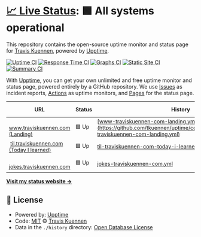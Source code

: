 # [📈 Live Status](https://uptime.traviskuennen.com): <!--live status--> **🟩 All systems operational**

This repository contains the open-source uptime monitor and status page for [Travis Kuennen](https://www.traviskuennen.com), powered by [Upptime](https://github.com/upptime/upptime).

[![Uptime CI](https://github.com/tkuennen/upptime/workflows/Uptime%20CI/badge.svg)](https://github.com/tkuennen/upptime/actions?query=workflow%3A%22Uptime+CI%22)
[![Response Time CI](https://github.com/tkuennen/upptime/workflows/Response%20Time%20CI/badge.svg)](https://github.com/tkuennen/upptime/actions?query=workflow%3A%22Response+Time+CI%22)
[![Graphs CI](https://github.com/tkuennen/upptime/workflows/Graphs%20CI/badge.svg)](https://github.com/tkuennen/upptime/actions?query=workflow%3A%22Graphs+CI%22)
[![Static Site CI](https://github.com/tkuennen/upptime/workflows/Static%20Site%20CI/badge.svg)](https://github.com/tkuennen/upptime/actions?query=workflow%3A%22Static+Site+CI%22)
[![Summary CI](https://github.com/tkuennen/upptime/workflows/Summary%20CI/badge.svg)](https://github.com/tkuennen/upptime/actions?query=workflow%3A%22Summary+CI%22)

With [Upptime](https://upptime.js.org), you can get your own unlimited and free uptime monitor and status page, powered entirely by a GitHub repository. We use [Issues](https://github.com/tkuennen/upptime/issues) as incident reports, [Actions](https://github.com/tkuennen/upptime/actions) as uptime monitors, and [Pages](https://uptime.traviskuennen.com) for the status page.

<!--start: status pages-->
<!-- This summary is generated by Upptime (https://github.com/upptime/upptime) -->
<!-- Do not edit this manually, your changes will be overwritten -->
<!-- prettier-ignore -->
| URL | Status | History | Response Time | Uptime |
| --- | ------ | ------- | ------------- | ------ |
| <img alt="" src="https://icons.duckduckgo.com/ip3/www.traviskuennen.com.ico" height="13"> [www.traviskuennen.com (Landing)](https://www.traviskuennen.com) | 🟩 Up | [www-traviskuennen-com-landing.yml](https://github.com/tkuennen/uptime/commits/HEAD/history/www-traviskuennen-com-landing.yml) | <details><summary><img alt="Response time graph" src="./graphs/www-traviskuennen-com-landing/response-time-week.png" height="20"> 156ms</summary><br><a href="https://uptime.traviskuennen.com/history/www-traviskuennen-com-landing"><img alt="Response time 232" src="https://img.shields.io/endpoint?url=https%3A%2F%2Fraw.githubusercontent.com%2Ftkuennen%2Fuptime%2FHEAD%2Fapi%2Fwww-traviskuennen-com-landing%2Fresponse-time.json"></a><br><a href="https://uptime.traviskuennen.com/history/www-traviskuennen-com-landing"><img alt="24-hour response time 236" src="https://img.shields.io/endpoint?url=https%3A%2F%2Fraw.githubusercontent.com%2Ftkuennen%2Fuptime%2FHEAD%2Fapi%2Fwww-traviskuennen-com-landing%2Fresponse-time-day.json"></a><br><a href="https://uptime.traviskuennen.com/history/www-traviskuennen-com-landing"><img alt="7-day response time 156" src="https://img.shields.io/endpoint?url=https%3A%2F%2Fraw.githubusercontent.com%2Ftkuennen%2Fuptime%2FHEAD%2Fapi%2Fwww-traviskuennen-com-landing%2Fresponse-time-week.json"></a><br><a href="https://uptime.traviskuennen.com/history/www-traviskuennen-com-landing"><img alt="30-day response time 142" src="https://img.shields.io/endpoint?url=https%3A%2F%2Fraw.githubusercontent.com%2Ftkuennen%2Fuptime%2FHEAD%2Fapi%2Fwww-traviskuennen-com-landing%2Fresponse-time-month.json"></a><br><a href="https://uptime.traviskuennen.com/history/www-traviskuennen-com-landing"><img alt="1-year response time 170" src="https://img.shields.io/endpoint?url=https%3A%2F%2Fraw.githubusercontent.com%2Ftkuennen%2Fuptime%2FHEAD%2Fapi%2Fwww-traviskuennen-com-landing%2Fresponse-time-year.json"></a></details> | <details><summary><a href="https://uptime.traviskuennen.com/history/www-traviskuennen-com-landing">95.14%</a></summary><a href="https://uptime.traviskuennen.com/history/www-traviskuennen-com-landing"><img alt="All-time uptime 99.58%" src="https://img.shields.io/endpoint?url=https%3A%2F%2Fraw.githubusercontent.com%2Ftkuennen%2Fuptime%2FHEAD%2Fapi%2Fwww-traviskuennen-com-landing%2Fuptime.json"></a><br><a href="https://uptime.traviskuennen.com/history/www-traviskuennen-com-landing"><img alt="24-hour uptime 100.00%" src="https://img.shields.io/endpoint?url=https%3A%2F%2Fraw.githubusercontent.com%2Ftkuennen%2Fuptime%2FHEAD%2Fapi%2Fwww-traviskuennen-com-landing%2Fuptime-day.json"></a><br><a href="https://uptime.traviskuennen.com/history/www-traviskuennen-com-landing"><img alt="7-day uptime 95.14%" src="https://img.shields.io/endpoint?url=https%3A%2F%2Fraw.githubusercontent.com%2Ftkuennen%2Fuptime%2FHEAD%2Fapi%2Fwww-traviskuennen-com-landing%2Fuptime-week.json"></a><br><a href="https://uptime.traviskuennen.com/history/www-traviskuennen-com-landing"><img alt="30-day uptime 98.88%" src="https://img.shields.io/endpoint?url=https%3A%2F%2Fraw.githubusercontent.com%2Ftkuennen%2Fuptime%2FHEAD%2Fapi%2Fwww-traviskuennen-com-landing%2Fuptime-month.json"></a><br><a href="https://uptime.traviskuennen.com/history/www-traviskuennen-com-landing"><img alt="1-year uptime 99.52%" src="https://img.shields.io/endpoint?url=https%3A%2F%2Fraw.githubusercontent.com%2Ftkuennen%2Fuptime%2FHEAD%2Fapi%2Fwww-traviskuennen-com-landing%2Fuptime-year.json"></a></details>
| <img alt="" src="https://icons.duckduckgo.com/ip3/til.traviskuennen.com.ico" height="13"> [til.traviskuennen.com (Today I learned)](https://til.traviskuennen.com) | 🟩 Up | [til-traviskuennen-com-today-i-learned.yml](https://github.com/tkuennen/uptime/commits/HEAD/history/til-traviskuennen-com-today-i-learned.yml) | <details><summary><img alt="Response time graph" src="./graphs/til-traviskuennen-com-today-i-learned/response-time-week.png" height="20"> 126ms</summary><br><a href="https://uptime.traviskuennen.com/history/til-traviskuennen-com-today-i-learned"><img alt="Response time 153" src="https://img.shields.io/endpoint?url=https%3A%2F%2Fraw.githubusercontent.com%2Ftkuennen%2Fuptime%2FHEAD%2Fapi%2Ftil-traviskuennen-com-today-i-learned%2Fresponse-time.json"></a><br><a href="https://uptime.traviskuennen.com/history/til-traviskuennen-com-today-i-learned"><img alt="24-hour response time 141" src="https://img.shields.io/endpoint?url=https%3A%2F%2Fraw.githubusercontent.com%2Ftkuennen%2Fuptime%2FHEAD%2Fapi%2Ftil-traviskuennen-com-today-i-learned%2Fresponse-time-day.json"></a><br><a href="https://uptime.traviskuennen.com/history/til-traviskuennen-com-today-i-learned"><img alt="7-day response time 126" src="https://img.shields.io/endpoint?url=https%3A%2F%2Fraw.githubusercontent.com%2Ftkuennen%2Fuptime%2FHEAD%2Fapi%2Ftil-traviskuennen-com-today-i-learned%2Fresponse-time-week.json"></a><br><a href="https://uptime.traviskuennen.com/history/til-traviskuennen-com-today-i-learned"><img alt="30-day response time 141" src="https://img.shields.io/endpoint?url=https%3A%2F%2Fraw.githubusercontent.com%2Ftkuennen%2Fuptime%2FHEAD%2Fapi%2Ftil-traviskuennen-com-today-i-learned%2Fresponse-time-month.json"></a><br><a href="https://uptime.traviskuennen.com/history/til-traviskuennen-com-today-i-learned"><img alt="1-year response time 151" src="https://img.shields.io/endpoint?url=https%3A%2F%2Fraw.githubusercontent.com%2Ftkuennen%2Fuptime%2FHEAD%2Fapi%2Ftil-traviskuennen-com-today-i-learned%2Fresponse-time-year.json"></a></details> | <details><summary><a href="https://uptime.traviskuennen.com/history/til-traviskuennen-com-today-i-learned">94.96%</a></summary><a href="https://uptime.traviskuennen.com/history/til-traviskuennen-com-today-i-learned"><img alt="All-time uptime 99.58%" src="https://img.shields.io/endpoint?url=https%3A%2F%2Fraw.githubusercontent.com%2Ftkuennen%2Fuptime%2FHEAD%2Fapi%2Ftil-traviskuennen-com-today-i-learned%2Fuptime.json"></a><br><a href="https://uptime.traviskuennen.com/history/til-traviskuennen-com-today-i-learned"><img alt="24-hour uptime 100.00%" src="https://img.shields.io/endpoint?url=https%3A%2F%2Fraw.githubusercontent.com%2Ftkuennen%2Fuptime%2FHEAD%2Fapi%2Ftil-traviskuennen-com-today-i-learned%2Fuptime-day.json"></a><br><a href="https://uptime.traviskuennen.com/history/til-traviskuennen-com-today-i-learned"><img alt="7-day uptime 94.96%" src="https://img.shields.io/endpoint?url=https%3A%2F%2Fraw.githubusercontent.com%2Ftkuennen%2Fuptime%2FHEAD%2Fapi%2Ftil-traviskuennen-com-today-i-learned%2Fuptime-week.json"></a><br><a href="https://uptime.traviskuennen.com/history/til-traviskuennen-com-today-i-learned"><img alt="30-day uptime 98.84%" src="https://img.shields.io/endpoint?url=https%3A%2F%2Fraw.githubusercontent.com%2Ftkuennen%2Fuptime%2FHEAD%2Fapi%2Ftil-traviskuennen-com-today-i-learned%2Fuptime-month.json"></a><br><a href="https://uptime.traviskuennen.com/history/til-traviskuennen-com-today-i-learned"><img alt="1-year uptime 99.51%" src="https://img.shields.io/endpoint?url=https%3A%2F%2Fraw.githubusercontent.com%2Ftkuennen%2Fuptime%2FHEAD%2Fapi%2Ftil-traviskuennen-com-today-i-learned%2Fuptime-year.json"></a></details>
| <img alt="" src="https://icons.duckduckgo.com/ip3/jokes.traviskuennen.com.ico" height="13"> [jokes.traviskuennen.com](https://jokes.traviskuennen.com) | 🟩 Up | [jokes-traviskuennen-com.yml](https://github.com/tkuennen/uptime/commits/HEAD/history/jokes-traviskuennen-com.yml) | <details><summary><img alt="Response time graph" src="./graphs/jokes-traviskuennen-com/response-time-week.png" height="20"> 118ms</summary><br><a href="https://uptime.traviskuennen.com/history/jokes-traviskuennen-com"><img alt="Response time 147" src="https://img.shields.io/endpoint?url=https%3A%2F%2Fraw.githubusercontent.com%2Ftkuennen%2Fuptime%2FHEAD%2Fapi%2Fjokes-traviskuennen-com%2Fresponse-time.json"></a><br><a href="https://uptime.traviskuennen.com/history/jokes-traviskuennen-com"><img alt="24-hour response time 59" src="https://img.shields.io/endpoint?url=https%3A%2F%2Fraw.githubusercontent.com%2Ftkuennen%2Fuptime%2FHEAD%2Fapi%2Fjokes-traviskuennen-com%2Fresponse-time-day.json"></a><br><a href="https://uptime.traviskuennen.com/history/jokes-traviskuennen-com"><img alt="7-day response time 118" src="https://img.shields.io/endpoint?url=https%3A%2F%2Fraw.githubusercontent.com%2Ftkuennen%2Fuptime%2FHEAD%2Fapi%2Fjokes-traviskuennen-com%2Fresponse-time-week.json"></a><br><a href="https://uptime.traviskuennen.com/history/jokes-traviskuennen-com"><img alt="30-day response time 128" src="https://img.shields.io/endpoint?url=https%3A%2F%2Fraw.githubusercontent.com%2Ftkuennen%2Fuptime%2FHEAD%2Fapi%2Fjokes-traviskuennen-com%2Fresponse-time-month.json"></a><br><a href="https://uptime.traviskuennen.com/history/jokes-traviskuennen-com"><img alt="1-year response time 147" src="https://img.shields.io/endpoint?url=https%3A%2F%2Fraw.githubusercontent.com%2Ftkuennen%2Fuptime%2FHEAD%2Fapi%2Fjokes-traviskuennen-com%2Fresponse-time-year.json"></a></details> | <details><summary><a href="https://uptime.traviskuennen.com/history/jokes-traviskuennen-com">100.00%</a></summary><a href="https://uptime.traviskuennen.com/history/jokes-traviskuennen-com"><img alt="All-time uptime 100.00%" src="https://img.shields.io/endpoint?url=https%3A%2F%2Fraw.githubusercontent.com%2Ftkuennen%2Fuptime%2FHEAD%2Fapi%2Fjokes-traviskuennen-com%2Fuptime.json"></a><br><a href="https://uptime.traviskuennen.com/history/jokes-traviskuennen-com"><img alt="24-hour uptime 100.00%" src="https://img.shields.io/endpoint?url=https%3A%2F%2Fraw.githubusercontent.com%2Ftkuennen%2Fuptime%2FHEAD%2Fapi%2Fjokes-traviskuennen-com%2Fuptime-day.json"></a><br><a href="https://uptime.traviskuennen.com/history/jokes-traviskuennen-com"><img alt="7-day uptime 100.00%" src="https://img.shields.io/endpoint?url=https%3A%2F%2Fraw.githubusercontent.com%2Ftkuennen%2Fuptime%2FHEAD%2Fapi%2Fjokes-traviskuennen-com%2Fuptime-week.json"></a><br><a href="https://uptime.traviskuennen.com/history/jokes-traviskuennen-com"><img alt="30-day uptime 100.00%" src="https://img.shields.io/endpoint?url=https%3A%2F%2Fraw.githubusercontent.com%2Ftkuennen%2Fuptime%2FHEAD%2Fapi%2Fjokes-traviskuennen-com%2Fuptime-month.json"></a><br><a href="https://uptime.traviskuennen.com/history/jokes-traviskuennen-com"><img alt="1-year uptime 100.00%" src="https://img.shields.io/endpoint?url=https%3A%2F%2Fraw.githubusercontent.com%2Ftkuennen%2Fuptime%2FHEAD%2Fapi%2Fjokes-traviskuennen-com%2Fuptime-year.json"></a></details>

<!--end: status pages-->

[**Visit my status website →**](https://uptime.traviskuennen.com)

## 📄 License

- Powered by: [Upptime](https://github.com/upptime/upptime)
- Code: [MIT](./LICENSE) © [Travis Kuennen](https://www.traviskuennen.com)
- Data in the `./history` directory: [Open Database License](https://opendatacommons.org/licenses/odbl/1-0/)
